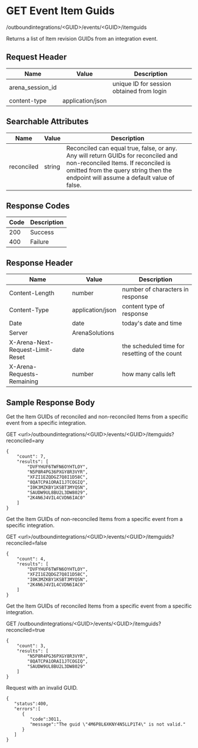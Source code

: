 # GET Event Item Guids


/outboundintegrations/&lt;GUID&gt;/events/&lt;GUID&gt;/itemguids

Returns a list of Item revision GUIDs from an integration event.

## Request Header

| Name<br> | Value<br> | Description<br> |
|  --- |  --- |  --- | 
| arena_session_id<br> |   | unique ID for session obtained from login<br> |
| content\-type<br> | application/json<br> |   |

## Searchable Attributes

| Name<br> | Value<br> | Description<br> |
|  --- |  --- |  --- | 
| reconciled<br> | string<br> | Reconciled can equal true, false, or any. Any will return GUIDs for reconciled and non\-reconciled Items. If reconciled is omitted from the query string then the endpoint will assume a default value of false.<br> |

## Response Codes

| Code<br> | Description<br> |
|  --- |  --- | 
| 200<br> | Success<br> |
| 400<br> | Failure<br> |

## Response Header

| Name<br> | Value<br> | Description<br> |
|  --- |  --- |  --- | 
| Content\-Length<br> | number<br> | number of characters in response<br> |
| Content\-Type<br> | application/json<br> | content type of response<br> |
| Date<br> | date<br> | today's date and time<br> |
| Server<br> | ArenaSolutions<br> |   |
| X\-Arena\-Next\-Request\-Limit\-Reset<br> | date<br> | the scheduled time for resetting of the count<br> |
| X\-Arena\-Requests\-Remaining<br> | number<br> | how many calls left<br> |

## Sample Response Body
Get the Item GUIDs of reconciled and non\-reconciled Items from a specific event from a specific integration.

GET &lt;url&gt;/outboundintegrations/&lt;GUID&gt;/events/&lt;GUID&gt;/itemguids?reconciled=any

```
{
    "count": 7,
    "results": [
        "DVFYHUF6TWFN6OYHTLOY",
        "N5P8R4PG36PXGY8R3VYR",
        "XFZI1EZQDGZ7Q8I1D58C",
        "8QATCPA1ORAI1JTCOGIQ",
        "I0K3MZKBY1KSBT3MYQSN",
        "SAUDW9UL8BU2L3DW8029",
        "2K4N6J4VIL4CVDN6IAC0"
    ]
}       
```
Get the Item GUIDs of non\-reconciled Items from a specific event from a specific integration.



GET &lt;url&gt;/outboundintegrations/&lt;GUID&gt;/events/&lt;GUID&gt;/itemguids?reconciled=false

```
{
    "count": 4,
    "results": [
        "DVFYHUF6TWFN6OYHTLOY",
        "XFZI1EZQDGZ7Q8I1D58C",
        "I0K3MZKBY1KSBT3MYQSN",
        "2K4N6J4VIL4CVDN6IAC0"
    ]
}   
```
Get the Item GUIDs of reconciled Items from a specific event from a specific integration.

GET /outboundintegrations/&lt;GUID&gt;/events/&lt;GUID&gt;/itemguids?reconciled=true

```
{
    "count": 3,
    "results": [
        "N5P8R4PG36PXGY8R3VYR",
        "8QATCPA1ORAI1JTCOGIQ",
        "SAUDW9UL8BU2L3DW8029"
    ]
}  
```
Request with an invalid GUID.

```
{  
   "status":400,
   "errors":[  
      {  
         "code":3011,
         "message":"The guid \"4M6P8L6XKNY4N5LLP1T4\" is not valid."
      }
   ]
}
```
